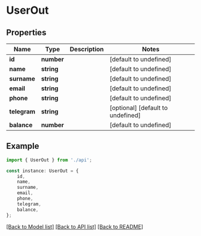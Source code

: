 # UserOut


## Properties

Name | Type | Description | Notes
------------ | ------------- | ------------- | -------------
**id** | **number** |  | [default to undefined]
**name** | **string** |  | [default to undefined]
**surname** | **string** |  | [default to undefined]
**email** | **string** |  | [default to undefined]
**phone** | **string** |  | [default to undefined]
**telegram** | **string** |  | [optional] [default to undefined]
**balance** | **number** |  | [default to undefined]

## Example

```typescript
import { UserOut } from './api';

const instance: UserOut = {
    id,
    name,
    surname,
    email,
    phone,
    telegram,
    balance,
};
```

[[Back to Model list]](../README.md#documentation-for-models) [[Back to API list]](../README.md#documentation-for-api-endpoints) [[Back to README]](../README.md)
